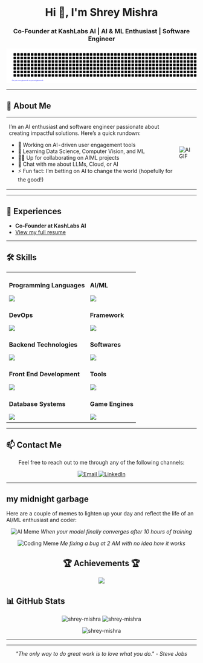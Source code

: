 <h1 align="center">Hi 👋, I'm Shrey Mishra</h1>
<h3 align="center">Co-Founder at KashLabs AI | AI & ML Enthusiast | Software Engineer</h3>

![gitartwork](gitartwork.svg)

---

## 🚀 About Me

<table style="border-collapse: collapse; width: 100%;">
  <tr>
   <td text-align: left; padding: 10px;">
      <p>I’m an AI enthusiast and software engineer passionate about creating impactful solutions. Here’s a quick rundown:</p>
      <ul>
        <li>🔭 Working on AI-driven user engagement tools</li>
        <li>🌱 Learning Data Science, Computer Vision, and ML</li>
        <li>👯‍♂️ Up for collaborating on AIML projects</li>
        <li>💬 Chat with me about LLMs, Cloud, or AI</li>
        <li>⚡ Fun fact: I’m betting on AI to change the world (hopefully for the good!)</li>
      </ul>
    </td>
    <td text-align: centre; padding: 10px;">
      <img src="https://your-gif-url-here.gif" alt="AI GIF" style="width: 300px; height: auto;"/>
    </td>
  </tr>
</table>

---

## 📄 Experiences
- **Co-Founder at KashLabs AI**  
- [View my full resume](https://drive.google.com/file/d/14O4oVN6HEjzotuLcE1KcLe0Q0DglqXHf/view?usp=sharing)

---

## 🛠️ Skills

<table>
  <tr>
    <td>
      <h3>Programming Languages</h3>
      <img src="https://skillicons.dev/icons?i=python,java,javascript,c,cpp" />
      <h3>DevOps</h3>
      <img src="https://skillicons.dev/icons?i=aws,azure,gcp,bash,docker" />
      <h3>Backend Technologies</h3>
      <img src="https://skillicons.dev/icons?i=nodejs,nginx,flask,firebase" />
      <h3>Front End Development</h3>
      <img src="https://skillicons.dev/icons?i=html,css,bootstrap,react" />
      <h3>Database Systems</h3>
      <img src="https://skillicons.dev/icons?i=mongodb,mysql" />
    </td>
    <td>
      <h3>AI/ML</h3>
      <img src="https://skillicons.dev/icons?i=tensorflow,pytorch,opencv,scikitlearn" />
      <h3>Framework</h3>
      <img src="https://skillicons.dev/icons?i=django" />
      <h3>Softwares</h3>
      <img src="https://skillicons.dev/icons?i=illustrator,photoshop,postman" />
      <h3>Tools</h3>
      <img src="https://skillicons.dev/icons?i=fastapi,git,github,pycharm,eclipse,vscode,ubuntu" />
      <h3>Game Engines</h3>
      <img src="https://skillicons.dev/icons?i=unreal" />
    </td>
  </tr>
</table>

---

## 📫 Contact Me

<p align="center">Feel free to reach out to me through any of the following channels:</p>

<p align="center">
  <a href="mailto:shrey.mishra.dev@gmail.com">
    <img src="https://img.shields.io/badge/Email-shrey.mishra.dev%40gmail.com-333333?style=for-the-badge&logo=gmail&logoColor=white" alt="Email">
  </a>
  <a href="https://www.linkedin.com/in/-shrey-mishra">
    <img src="https://img.shields.io/badge/LinkedIn-Shrey%20Mishra-0A66C2?style=for-the-badge&logo=linkedin&logoColor=white" alt="LinkedIn">
  </a>
</p>

---
## my midnight garbage
Here are a couple of memes to lighten up your day and reflect the life of an AI/ML enthusiast and coder:

<p align="center">
  <img src="https://i.imgur.com/3ZQ8Q.gif" alt="AI Meme" width="300" />
  <em>When your model finally converges after 10 hours of training</em>
</p>
<p align="center">
  <img src="https://i.imgur.com/7K7K8.gif" alt="Coding Meme" width="300" />
  <em>Me fixing a bug at 2 AM with no idea how it works</em>
</p>


<!-- Trophies -->
<h2 align="center">🏆 Achievements 🏆</h2>
<p align="center">
  <img src="https://github-profile-trophy.vercel.app/?username=shrey-mishra&theme=radical" />
</p>

## 📊 GitHub Stats
<p align="center">
  <img src="https://github-readme-stats.vercel.app/api/top-langs?username=shrey-mishra&show_icons=true&locale=en&layout=compact&theme=dracula" alt="shrey-mishra" />
  <img src="https://github-readme-stats.vercel.app/api?username=shrey-mishra&show_icons=true&locale=en&theme=dracula" alt="shrey-mishra" />
</p>
<p align="center">
  <img src="https://github-readme-streak-stats.herokuapp.com/?user=shrey-mishra&theme=dracula" alt="shrey-mishra" />
</p>

---



---

<p align="center"><em>"The only way to do great work is to love what you do." - Steve Jobs</em></p>
